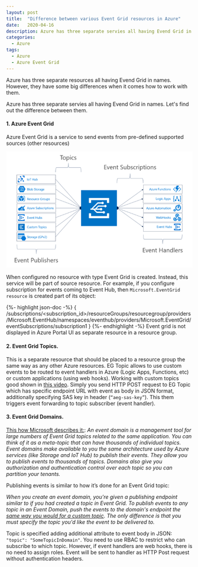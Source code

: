 ```yaml
---
layout: post
title:  "Difference between various Event Grid resources in Azure"
date:   2020-04-16
description: Azure has three separate servies all having Evend Grid in names
categories:
  - Azure
tags:
  - Azure
  - Azure Event Grid
---
```


<p class="intro"><span class="dropcap">A</span>zure has three separate resources all having Evend Grid in names. However, they have some big differences when it comes how to work with them.</p>

Azure has three separate servies all having Evend Grid in names. Let's find out the difference between them. 

#### 1. Azure Event Grid 
Azure Event Grid is a service to send events from pre-defined supported sources (other resources)

![](\assets\img\2020\2020-04-16\EventGrid.png)

When configured no resource with type Event Grid is created. Instead, this service will be part of source resource. For example, if you configure subscription for events coming to Event Hub, then `Microsoft.EventGrid resource` is created part of its object:

{%- highlight json-doc -%}
{
/subscriptions/<subscription_id>/resourceGroups/resourcegroup/providers/Microsoft.EventHub/namespaces/eventhub/providers/Microsoft.EventGrid/eventSubscriptions/subscription1
}
{%- endhighlight -%}
Event grid is not  displayed in Azure Portal UI as separate resource in a resource group.

#### 2. Event Grid Topics.
This is a separate resource that should be placed to a resource group the same way as any other Azure resources. EG Topic allows to use custom events to be routed to event handlers in Azure (Logic Apps, Functions, etc) or custom applications (using web hooks). 
Working with custom topics good shown in [this video](https://www.youtube.com/watch?v=gOpzNlyj3tY). 
Simply you send HTTP POST request to EG Topic which has specific endpoint URL with event as body in JSON format, additionally specifying SAS key in header (`“aeg-sas-key”`). This them triggers event forwarding to topic subscriber (event handler).

#### 3. Event Grid Domains.
[This how Microsoft describes it:](https://docs.microsoft.com/en-us/azure/event-grid/event-domains):
*An event domain is a management tool for large numbers of Event Grid topics related to the same application. You can think of it as a meta-topic that can have thousands of individual topics. Event domains make available to you the same architecture used by Azure services (like Storage and IoT Hub) to publish their events. They allow you to publish events to thousands of topics. Domains also give you authorization and authentication control over each topic so you can partition your tenants.*

Publishing events is similar to how it’s done for an Event Grid topic:

*When you create an event domain, you're given a publishing endpoint similar to if you had created a topic in Event Grid. To publish events to any topic in an Event Domain, push the events to the domain's endpoint the [same way you would for a custom topic](https://docs.microsoft.com/en-us/azure/event-grid/post-to-custom-topic). The only difference is that you must specify the topic you'd like the event to be delivered to.*

Topic is specified adding additional attribute to event body in JSON: `"topic": "SomeTopicInDomain"`.
You need to use RBAC to restrict who can subscribe to which topic. However, if event handlers are web hooks, there is no need to assign roles. Event will be sent to handler as HTTP Post request without authentication headers. 

 